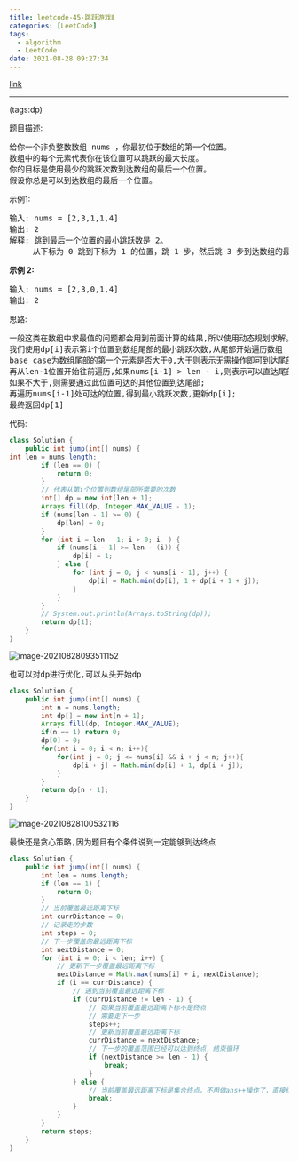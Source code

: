 ```yaml
---
title: leetcode-45-跳跃游戏Ⅱ
categories: [LeetCode]
tags:
  - algorithm
  - LeetCode
date: 2021-08-28 09:27:34
---
```


[link](https://leetcode-cn.com/problems/jump-game-ii/)

<hr/>

(tags:dp)

题目描述:

<pre>
给你一个非负整数数组 nums ，你最初位于数组的第一个位置。
数组中的每个元素代表你在该位置可以跳跃的最大长度。
你的目标是使用最少的跳跃次数到达数组的最后一个位置。
假设你总是可以到达数组的最后一个位置。
</pre>

示例1:

<pre>
输入: nums = [2,3,1,1,4]
输出: 2
解释: 跳到最后一个位置的最小跳跃数是 2。
     从下标为 0 跳到下标为 1 的位置，跳 1 步，然后跳 3 步到达数组的最后一个位置。
</pre>

**示例 2:**

<pre>
输入: nums = [2,3,0,1,4]
输出: 2
</pre>

思路:

<pre>
一般这类在数组中求最值的问题都会用到前面计算的结果,所以使用动态规划求解。
我们使用dp[i]表示第i个位置到数组尾部的最小跳跃次数,从尾部开始遍历数组
base case为数组尾部的第一个元素是否大于0,大于则表示无需操作即可到达尾部,dp[len] = 0;
再从len-1位置开始往前遍历,如果nums[i-1] > len - i,则表示可以直达尾部;
如果不大于,则需要通过此位置可达的其他位置到达尾部;
再遍历nums[i-1]处可达的位置,得到最小跳跃次数,更新dp[i];
最终返回dp[1]
</pre>

代码:

```java
class Solution {
    public int jump(int[] nums) {
int len = nums.length;
        if (len == 0) {
            return 0;
        }
        // 代表从第i个位置到数组尾部所需要的次数
        int[] dp = new int[len + 1];
        Arrays.fill(dp, Integer.MAX_VALUE - 1);
        if (nums[len - 1] >= 0) {
            dp[len] = 0;
        }
        for (int i = len - 1; i > 0; i--) {
            if (nums[i - 1] >= len - (i)) {
                dp[i] = 1;
            } else {
                for (int j = 0; j < nums[i - 1]; j++) {
                    dp[i] = Math.min(dp[i], 1 + dp[i + 1 + j]);
                }
            }
        }
        // System.out.println(Arrays.toString(dp));
        return dp[1];
    }
}
```

![image-20210828093511152](https://gitee.com/cao_ziqiang/img/raw/master/20210828093511.png)

<pre>
也可以对dp进行优化,可以从头开始dp
</pre>

```java
class Solution {
    public int jump(int[] nums) {
        int n = nums.length;
        int dp[] = new int[n + 1];
        Arrays.fill(dp, Integer.MAX_VALUE);
        if(n == 1) return 0;
        dp[0] = 0;
        for(int i = 0; i < n; i++){
            for(int j = 0; j <= nums[i] && i + j < n; j++){
                dp[i + j] = Math.min(dp[i] + 1, dp[i + j]);
            }
        }
        return dp[n - 1];
    }
}
```

![image-20210828100532116](https://gitee.com/cao_ziqiang/img/raw/master/20210828100532.png)

<pre>
最快还是贪心策略,因为题目有个条件说到一定能够到达终点
</pre>

```java
class Solution {
    public int jump(int[] nums) {
        int len = nums.length;
        if (len == 1) {
            return 0;
        }
        // 当前覆盖最远距离下标
        int currDistance = 0;
        // 记录走的步数
        int steps = 0;
        // 下一步覆盖的最远距离下标
        int nextDistance = 0;
        for (int i = 0; i < len; i++) {
            // 更新下一步覆盖最远距离下标
            nextDistance = Math.max(nums[i] + i, nextDistance);
            if (i == currDistance) {
                // 遇到当前覆盖最远距离下标
                if (currDistance != len - 1) {
                    // 如果当前覆盖最远距离下标不是终点
                    // 需要走下一步
                    steps++;
                    // 更新当前覆盖最远距离下标
                    currDistance = nextDistance;
                    // 下一步的覆盖范围已经可以达到终点，结束循环
                    if (nextDistance >= len - 1) {
                        break;
                    }
                } else {
                    // 当前覆盖最远距离下标是集合终点，不用做ans++操作了，直接结束
                    break;
                }
            }
        }
        return steps;
    }
}
```

